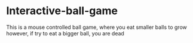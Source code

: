 # Interactive-ball-game

This is a mouse controlled ball game, where you eat smaller balls to grow however, if try to eat a bigger ball, you are dead 
